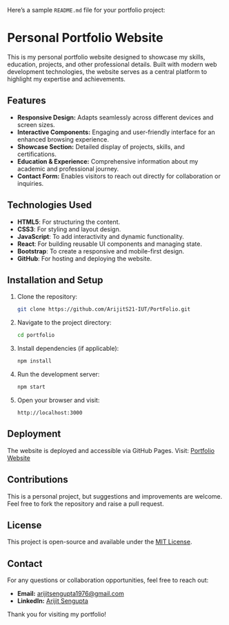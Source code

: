 Here’s a sample `README.md` file for your portfolio project:  


# Personal Portfolio Website  

This is my personal portfolio website designed to showcase my skills, education, projects, and other professional details. Built with modern web development technologies, the website serves as a central platform to highlight my expertise and achievements.  

## Features  
- **Responsive Design:** Adapts seamlessly across different devices and screen sizes.  
- **Interactive Components:** Engaging and user-friendly interface for an enhanced browsing experience.  
- **Showcase Section:** Detailed display of projects, skills, and certifications.  
- **Education & Experience:** Comprehensive information about my academic and professional journey.  
- **Contact Form:** Enables visitors to reach out directly for collaboration or inquiries.  

## Technologies Used  
- **HTML5**: For structuring the content.  
- **CSS3**: For styling and layout design.  
- **JavaScript**: To add interactivity and dynamic functionality.  
- **React**: For building reusable UI components and managing state.  
- **Bootstrap**: To create a responsive and mobile-first design.  
- **GitHub**: For hosting and deploying the website.  

## Installation and Setup  
1. Clone the repository:  
   ```bash
   git clone https://github.com/ArijitS21-IUT/PortFolio.git
   ```  
2. Navigate to the project directory:  
   ```bash
   cd portfolio  
   ```  
3. Install dependencies (if applicable):  
   ```bash
   npm install  
   ```  
4. Run the development server:  
   ```bash
   npm start  
   ```  
5. Open your browser and visit:  
   ```  
   http://localhost:3000  
   ```  

## Deployment  
The website is deployed and accessible via GitHub Pages. Visit: [Portfolio Website](https://arijits21-iut.github.io/PortFolio/)  

## Contributions  
This is a personal project, but suggestions and improvements are welcome. Feel free to fork the repository and raise a pull request.  

## License  
This project is open-source and available under the [MIT License](LICENSE).  

## Contact  
For any questions or collaboration opportunities, feel free to reach out:  
- **Email:** [arijitsengupta1976@gmail.com](mailto:arijitsengupta1976@gmail.com)  
- **LinkedIn:** [Arijit Sengupta](https://www.linkedin.com/in/arijit-sengupta-2278a1231/)  

 
Thank you for visiting my portfolio!  


